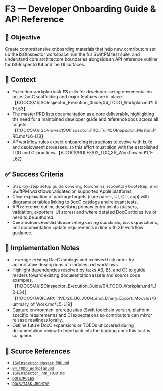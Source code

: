 # F3 — Developer Onboarding Guide & API Reference

## 🎯 Objective
Create comprehensive onboarding materials that help new contributors set up the ISOInspector workspace, run the full SwiftPM test suite, and understand core architecture boundaries alongside an API reference outline for ISOInspectorKit and the UI surfaces.

## 🧩 Context
- Execution workplan task **F3** calls for developer-facing documentation once DocC scaffolding and major features are in place.【F:DOCS/AI/ISOInspector_Execution_Guide/04_TODO_Workplan.md†L51-L53】
- The master PRD lists documentation as a core deliverable, highlighting the need for a maintained developer guide and reference docs across all targets.【F:DOCS/AI/ISOViewer/ISOInspector_PRD_Full/ISOInspector_Master_PRD.md†L6-L18】
- XP workflow rules expect onboarding instructions to evolve with build and deployment processes, so this effort must align with the established TDD and CI practices.【F:DOCS/RULES/02_TDD_XP_Workflow.md†L1-L62】

## ✅ Success Criteria
- Step-by-step setup guide covering toolchains, repository bootstrap, and SwiftPM workflows validated on supported Apple platforms.
- Clear explanation of package targets (core parser, UI, CLI, app) with diagrams or tables linking to DocC catalogs and relevant tests.
- API reference outline describing primary entry points (parsers, validation, exporters, UI stores) and where detailed DocC articles live or need to be authored.
- Contribution checklist documenting coding standards, test expectations, and documentation update requirements in line with XP workflow guidance.

## 🔧 Implementation Notes
- Leverage existing DocC catalogs and archived task notes for authoritative descriptions of modules and workflows.
- Highlight dependencies resolved by tasks A3, B6, and C3 to guide readers toward existing documentation assets and source code examples.【F:DOCS/AI/ISOInspector_Execution_Guide/04_TODO_Workplan.md†L12-L34】【F:DOCS/TASK_ARCHIVE/28_B6_JSON_and_Binary_Export_Modules/Summary_of_Work.md†L5-L19】
- Capture environment prerequisites (Swift toolchain version, platform-specific requirements) and CI expectations so contributors can mirror release readiness locally.
- Outline future DocC expansions or TODOs uncovered during documentation review to feed back into the backlog once this task is complete.

## 🧠 Source References
- [`ISOInspector_Master_PRD.md`](../AI/ISOViewer/ISOInspector_PRD_Full/ISOInspector_Master_PRD.md)
- [`04_TODO_Workplan.md`](../AI/ISOInspector_Execution_Guide/04_TODO_Workplan.md)
- [`ISOInspector_PRD_TODO.md`](../AI/ISOViewer/ISOInspector_PRD_TODO.md)
- [`DOCS/RULES`](../RULES)
- [`DOCS/TASK_ARCHIVE`](../TASK_ARCHIVE)
